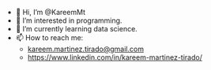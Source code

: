 - 👋 Hi, I’m @KareemMt
- 👀 I’m interested in programming.
- 🌱 I’m currently learning data science.
- 📫 How to reach me:
  - kareem.martinez.tirado@gmail.com
  - https://www.linkedin.com/in/kareem-martinez-tirado/

